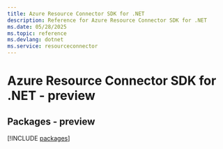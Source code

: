 ```yaml
---
title: Azure Resource Connector SDK for .NET
description: Reference for Azure Resource Connector SDK for .NET
ms.date: 05/28/2025
ms.topic: reference
ms.devlang: dotnet
ms.service: resourceconnector
---
```

# Azure Resource Connector SDK for .NET - preview
## Packages - preview
[!INCLUDE [packages](resource-connector-index.md)]